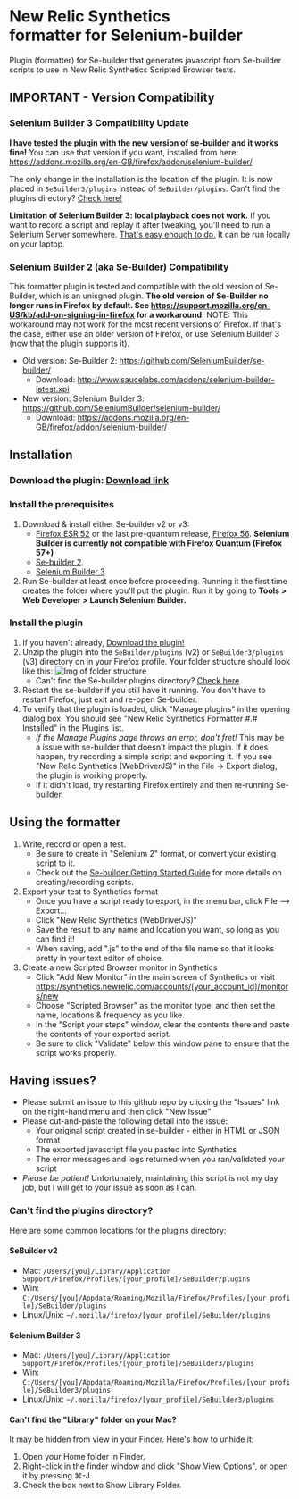 New Relic Synthetics<br>formatter for Selenium-builder
==============================

Plugin (formatter) for Se-builder that generates javascript from Se-builder scripts to use in New Relic Synthetics Scripted Browser tests.

## IMPORTANT - Version Compatibility

### Selenium Builder 3 Compatibility Update

<b>I have tested the plugin with the new version of se-builder and it works fine!</b> You can use that version if you want, installed from here: https://addons.mozilla.org/en-GB/firefox/addon/selenium-builder/

The only change in the installation is the location of the plugin. It is now placed in `SeBuilder3/plugins` instead of `SeBuilder/plugins`. Can't find the plugins directory? [Check here!](#cant-find-the-plugins-directory)

<b>Limitation of Selenium Builder 3: local playback does not work.</b> If you want to record a script and replay it after tweaking, you'll need to run a Selenium Server somewhere. [That's easy enough to do.](http://www.seleniumhq.org/docs/05_selenium_rc.jsp#installation) It can be run locally on your laptop.

### Selenium Builder 2 (aka Se-Builder) Compatibility

This formatter plugin is tested and compatible with the old version of Se-Builder, which is an unisgned plugin. <b>The old version of Se-Builder no longer runs in Firefox by default. See https://support.mozilla.org/en-US/kb/add-on-signing-in-firefox for a workaround.</b> NOTE: This workaround may not work for the most recent versions of Firefox. If that's the case, either use an older version of Firefox, or use Selenium Builder 3 (now that the plugin supports it).

* Old version: Se-Builder 2: https://github.com/SeleniumBuilder/se-builder/
	* Download: http://www.saucelabs.com/addons/selenium-builder-latest.xpi
* New version: Selenium Builder 3: https://github.com/SeleniumBuilder/selenium-builder/
    * Download: https://addons.mozilla.org/en-GB/firefox/addon/selenium-builder/

## Installation

### Download the plugin: [Download link](https://github.com/sschwartzman/newrelic-synthetics-sebuilder/raw/master/nr_synthetics_formatter.zip)

### Install the prerequisites

1. Download & install either Se-builder v2 or v3:
   * [Firefox ESR 52](https://www.mozilla.org/en-US/firefox/organizations/) or the last pre-quantum release, [Firefox 56](https://archive.mozilla.org/pub/firefox/releases/56.0.2/). **Selenium Builder is currently not compatible with Firefox Quantum (Firefox 57+)**
   * [Se-builder 2](http://www.saucelabs.com/addons/selenium-builder-latest.xpi).
   * [Selenium Builder 3](https://addons.mozilla.org/en-GB/firefox/addon/selenium-builder/)
2. Run Se-builder at least once before proceeding. Running it the first time creates the folder where you'll put the plugin. Run it by going to <b>Tools > Web Developer > Launch Selenium Builder.</b>

### Install the plugin

1. If you haven't already, [Download the plugin!](https://github.com/sschwartzman/newrelic-synthetics-sebuilder/raw/master/nr_synthetics_formatter.zip)
2. Unzip the plugin into the `SeBuilder/plugins` (v2) or `SeBuilder3/plugins` (v3) directory on in your Firefox profile. Your folder structure should look like this: ![Img of folder structure](https://github.com/sschwartzman/newrelic-synthetics-sebuilder/blob/master/etc/folder_structure.png)
   * Can't find the Se-builder plugins directory? [Check here](#cant-find-the-plugins-directory)
3. Restart the se-builder if you still have it running. You don't have to restart Firefox, just exit and re-open Se-builder.
4. To verify that the plugin is loaded, click "Manage plugins" in the opening dialog box. You should see "New Relic Synthetics Formatter #.#  Installed" in the Plugins list.
   * *If the Manage Plugins page throws an error, don't fret!* This may be a issue with se-builder that doesn't impact the plugin. If it does happen, try recording a simple script and exporting it. If you see "New Relic Synthetics (WebDriverJS)" in the File -> Export dialog, the plugin is working properly.
   * If it didn't load, try restarting Firefox entirely and then re-running Se-builder.
   
## Using the formatter

1. Write, record or open a test. 
   * Be sure to create in "Selenium 2" format, or convert your existing script to it.
   * Check out the [Se-builder Getting Started Guide](https://github.com/sebuilder/se-builder/wiki/Getting-Started#recording-your-first-script) for more details on creating/recording scripts.
2. Export your test to Synthetics format
   * Once you have a script ready to export, in the menu bar, click File --> Export...
   * Click "New Relic Synthetics (WebDriverJS)"
   * Save the result to any name and location you want, so long as you can find it! 
   * When saving, add ".js" to the end of the file name so that it looks pretty in your text editor of choice.
3. Create a new Scripted Browser monitor in Synthetics
   * Click "Add New Monitor" in the main screen of Synthetics or visit 
   https://synthetics.newrelic.com/accounts/[your_account_id]/monitors/new
   * Choose "Scripted Browser" as the monitor type, and then set the name, locations & frequency as you like.
   * In the "Script your steps" window, clear the contents there and paste the contents of your exported script.
   * Be sure to click "Validate" below this window pane to ensure that the script works properly.

## Having issues?

* Please submit an issue to this github repo by clicking the "Issues" link on the right-hand menu and then click "New Issue"
* Please cut-and-paste the following detail into the issue:
  * Your original script created in se-builder - either in HTML or JSON format
  * The exported javascript file you pasted into Synthetics
  * The error messages and logs returned when you ran/validated your script
* *Please be patient!* Unfortunately, maintaining this script is not my day job, but I will get to your issue as soon as I can.

### Can't find the plugins directory?

Here are some common locations for the plugins directory:

#### SeBuilder v2

  * Mac: `/Users/[you]/Library/Application Support/Firefox/Profiles/[your_profile]/SeBuilder/plugins`
  * Win: `C:/Users/[you]/Appdata/Roaming/Mozilla/Firefox/Profiles/[your_profile]/SeBuilder/plugins`
  * Linux/Unix: `~/.mozilla/firefox/[your_profile]/SeBuilder/plugins`

#### Selenium Builder 3

  * Mac: `/Users/[you]/Library/Application Support/Firefox/Profiles/[your_profile]/SeBuilder3/plugins`
  * Win: `C:/Users/[you]/Appdata/Roaming/Mozilla/Firefox/Profiles/[your_profile]/SeBuilder3/plugins`
  * Linux/Unix: `~/.mozilla/firefox/[your_profile]/SeBuilder3/plugins`
  
#### Can't find the "Library" folder on your Mac?

It may be hidden from view in your Finder. Here's how to unhide it:

  1. Open your Home folder in Finder.
  2. Right-click in the finder window and click "Show View Options", or open it by pressing ⌘-J.
  3. Check the box next to Show Library Folder.
  
